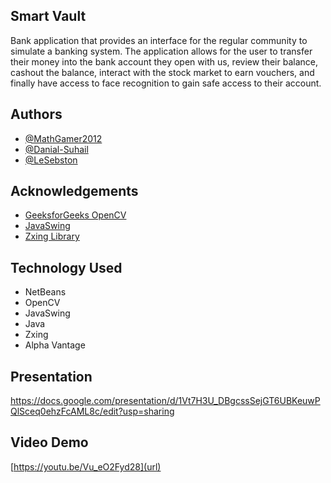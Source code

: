 ## Smart Vault 

Bank application that provides an interface for the regular community to simulate a banking system. The application allows for the user to transfer their money into the bank account they open with us, 
review their balance, cashout the balance, interact with the stock market to earn vouchers, and finally have access to face recognition to gain safe access to their account. 


## Authors

- [@MathGamer2012](https://github.com/MathGamer2012) 
- [@Danial-Suhail](https://github.com/Danial-Suhail) 
- [@LeSebston](https://github.com/LeSebston) 

## Acknowledgements

 - [GeeksforGeeks OpenCV](https://www.geeksforgeeks.org/java-opencv-programs/)
 - [JavaSwing](https://www.youtube.com/watch?v=leqePdEav0U) 
 - [Zxing Library](https://github.com/zxing/zxing) 

## Technology Used
- NetBeans
- OpenCV
- JavaSwing
- Java
- Zxing
- Alpha Vantage

## Presentation 
[https://docs.google.com/presentation/d/1Vt7H3U_DBgcssSejGT6UBKeuwPQlSceq0ehzFcAML8c/edit?usp=sharing
](url)

## Video Demo 
[https://youtu.be/Vu_eO2Fyd28](url)

 
